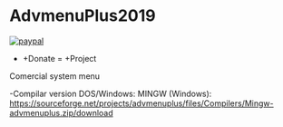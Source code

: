 # AdvmenuPlus2019


[![paypal](https://www.paypalobjects.com/en_US/i/btn/btn_donateCC_LG.gif)](https://www.paypal.com/cgi-bin/webscr?cmd=_donations&business=pedro_15boy%40hotmail.com&currency_code=BRL&source=url)

+ +Donate = +Project

Comercial system menu

-Compilar version DOS/Windows:
 MINGW (Windows): https://sourceforge.net/projects/advmenuplus/files/Compilers/Mingw-advmenuplus.zip/download
